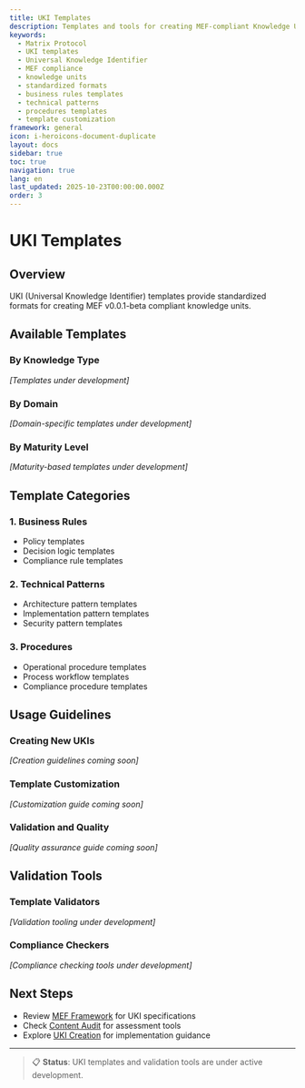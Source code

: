 ```yaml
---
title: UKI Templates
description: Templates and tools for creating MEF-compliant Knowledge Units
keywords:
  - Matrix Protocol
  - UKI templates
  - Universal Knowledge Identifier
  - MEF compliance
  - knowledge units
  - standardized formats
  - business rules templates
  - technical patterns
  - procedures templates
  - template customization
framework: general
icon: i-heroicons-document-duplicate
layout: docs
sidebar: true
toc: true
navigation: true
lang: en
last_updated: 2025-10-23T00:00:00.000Z
order: 3
---
```


# UKI Templates

## Overview

UKI (Universal Knowledge Identifier) templates provide standardized formats for creating MEF v0.0.1-beta compliant knowledge units.

## Available Templates

### By Knowledge Type
*[Templates under development]*

### By Domain
*[Domain-specific templates under development]*

### By Maturity Level
*[Maturity-based templates under development]*

## Template Categories

### 1. Business Rules
- Policy templates
- Decision logic templates
- Compliance rule templates

### 2. Technical Patterns
- Architecture pattern templates
- Implementation pattern templates
- Security pattern templates

### 3. Procedures
- Operational procedure templates
- Process workflow templates
- Compliance procedure templates

## Usage Guidelines

### Creating New UKIs
*[Creation guidelines coming soon]*

### Template Customization
*[Customization guide coming soon]*

### Validation and Quality
*[Quality assurance guide coming soon]*

## Validation Tools

### Template Validators
*[Validation tooling under development]*

### Compliance Checkers
*[Compliance checking tools under development]*

## Next Steps

- Review [MEF Framework](../../frameworks/mef/) for UKI specifications
- Check [Content Audit](./content-audit) for assessment tools
- Explore [UKI Creation](../uki-creation) for implementation guidance

---

> 📋 **Status**: UKI templates and validation tools are under active development.